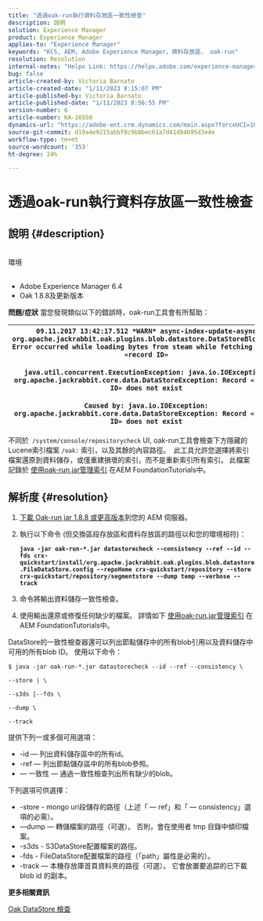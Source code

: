 ```yaml
---
title: "透過oak-run執行資料存放區一致性檢查"
description: 說明
solution: Experience Manager
product: Experience Manager
applies-to: "Experience Manager"
keywords: "KCS, AEM, Adobe Experience Manager，資料存放區， oak-run"
resolution: Resolution
internal-notes: "Helpx Link: https://helpx.adobe.com/experience-manager/kb/How-to-run-a-datastore-consistency-check-via-oak-run-AEM.html"
bug: false
article-created-by: Victoria Barnato
article-created-date: "1/11/2023 8:15:07 PM"
article-published-by: Victoria Barnato
article-published-date: "1/11/2023 8:56:55 PM"
version-number: 6
article-number: KA-16550
dynamics-url: "https://adobe-ent.crm.dynamics.com/main.aspx?forceUCI=1&pagetype=entityrecord&etn=knowledgearticle&id=c6523ea2-ec91-ed11-aad1-6045bd006d92"
source-git-commit: d19a4e9215abbf0c9b8bec61a7d41d84b95d3e4e
workflow-type: tm+mt
source-wordcount: '353'
ht-degree: 24%

---
```


# 透過oak-run執行資料存放區一致性檢查

## 說明 {#description}

<br>環境<br><br>
- Adobe Experience Manager 6.4
- Oak 1.8.8及更新版本



<b>問題/症狀</b>
當您發現類似以下的錯誤時，oak-run工具會有所幫助：


| `09.11.2017 13:42:17.512 *WARN* async-index-update-async org.apache.jackrabbit.oak.plugins.blob.datastore.DataStoreBlobStore Error occurred while loading bytes from steam while fetching for id «record ID»`<br><br>`java.util.concurrent.ExecutionException: java.io.IOException: org.apache.jackrabbit.core.data.DataStoreException: Record «record ID» does not exist`<br><br>`Caused by: java.io.IOException: org.apache.jackrabbit.core.data.DataStoreException: Record «record ID» does not exist` |
| --- |




不同於` /system/console/repositorycheck` UI, oak-run工具會檢查下方隱藏的Lucene索引檔案 `/oak:` 索引，以及其餘的內容路徑。  此工具允許您選擇將索引檔案還原到資料儲存，或僅重建損壞的索引，而不是重新索引所有索引。 此檔案記錄於 [使用oak-run.jar管理索引](https://experienceleague.adobe.com/docs/experience-manager-learn/foundation/administration/use-oak-run-jar-to-manage-indexes.html?lang=en) 在AEM FoundationTutorials中。


## 解析度 {#resolution}


1. [下載 Oak-run jar 1.8.8 或更高版本](https://repo1.maven.org/maven2/org/apache/jackrabbit/oak-run/1.6.6/oak-run-1.6.6.jar)到您的 AEM 伺服器。
2. 執行以下命令 (但交換區段存放區和資料存放區的路徑以和您的環境相符)：

   <b>`java -jar oak-run-*.jar datastorecheck --consistency --ref --id --fds crx-quickstart/install/org.apache.jackrabbit.oak.plugins.blob.datastore.FileDataStore.config --repoHome crx-quickstart/repository --store crx-quickstart/repository/segmentstore --dump temp --verbose --track`</b>


3. 命令將輸出資料儲存一致性檢查。
4. 使用輸出還原或修復任何缺少的檔案。 詳情如下 [使用oak-run.jar管理索引](https://experienceleague.adobe.com/docs/experience-manager-learn/foundation/administration/use-oak-run-jar-to-manage-indexes.html?lang=en) 在AEM FoundationTutorials中。


DataStore的一致性檢查器還可以列出節點儲存中的所有blob引用以及資料儲存中可用的所有blob ID。 使用以下命令：

`$ java -jar oak-run-*.jar datastorecheck --id --ref --consistency \`

`--store | \`

`--s3ds |--fds \`

`--dump \`

`--track`

提供下列一或多個可用選項：

- -id — 列出資料儲存區中的所有id。
- -ref — 列出節點儲存區中的所有blob參照。
-  — 一致性 — 通過一致性檢查列出所有缺少的blob。


下列選項可供選擇：

- -store - mongo uri段儲存的路徑（上述「 — ref」和「 — consistency」選項的必需）。
- —dump — 轉儲檔案的路徑（可選）。 否則，會在使用者 tmp 目錄中傾印檔案。
- -s3ds - S3DataStore配置檔案的路徑。
- -fds - FileDataStore配置檔案的路徑（「path」屬性是必需的）。
- -track — 本機存放庫首頁資料夾的路徑（可選）。 它會放置要追踪的已下載 blob id 的副本。


<b>更多相關資訊</b>

[Oak DataStore 檢查](https://github.com/apache/jackrabbit-oak/tree/1.8/oak-run#oak-datastore-check)
